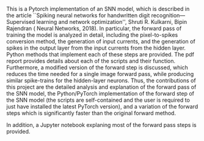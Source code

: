This is a Pytorch implementation of an SNN model, which is described in the article ``Spiking neural networks for handwritten digit recognition—Supervised learning and network optimization'', Shruti R. Kulkarni, Bipin Rajendran ( Neural Networks, 2018). 
In particular, the forward pass of training the model is analyzed in detail, including the pixel-to-spikes conversion method, the generation of input currents, and the generation of spikes in the output layer from the input currents from the hidden layer. 
Python methods that implement each of these steps are provided. The pdf report provides details about each of the scripts and their function. 
Furthermore, a modified version of the forward step is discussed, which reduces the time needed for a single image forward pass, while producing similar spike-trains for the hidden-layer neurons. 
Thus, the contributions of this project are the detailed analysis and explanation of the forward pass of the SNN model, 
the Python/PyTorch implementation of the forward step of the SNN model 
(the scripts are self-contained and the user is required to just have installed the latest PyTorch version), 
and a variation of the forward steps which is significantly faster than the original forward method. 

In addition, a Jupyter notebook explaning most of the forward pass steps is provided. 

